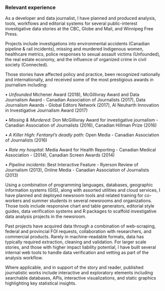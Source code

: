 ### Relevant experience

As a developer and data journalist, I have planned and produced analysis, tools, workflows and editorial systems for several public-interest investigative data stories at the CBC, Globe and Mail, and Winnipeg Free Press. 

Projects include investigations into environmental accidents (Canadian pipeline & rail incidents), missing and murdered Indigenous women, healthcare metrics, police responses to sexual assault victims (Unfounded), the real estate economy, and the influence of organized crime in civil society (Connected). 

Those stories have affected policy and practice, been recognized nationally and internationally, and received some of the most prestigious awards in journalism including:

• *Unfounded* Michener Award (2018), McGillivray Award and Data Journalism Award - Canadian Association of Journalists (2017), Data Journalism Awards - Global Editors Network (2017), Al Neuharth Innovation in Investigative Journalism Award (2017)

• *Missing & Murdered*: Don McGillivray Award for investigative journalism - Canadian Association of Journalists (2016), Canadian Hillman Prize (2016)

• *A Killer High: Fentanyl’s deadly path*: Open Media - Canadian Association of Journalists (2016)

• *Rate my hospital*: Media Award for Health Reporting - Canadian Medical Association - (2014), Canadian Screen Awards (2014)

• *Pipeline incidents*: Best Interactive Feature - Ryerson Review of Journalism (2013), Online Media - Canadian Association of Journalists (2013)

Using a combination of programming languages, databases, geographic information systems (GIS), along with assorted utilities and cloud services, I have planned and deployed newsroom tools and related training for co-workers and summer students in several newsrooms and organizations. Those tools include responsive chart and table generators, editorial style guides, data verification systems and R packages to scaffold investigative data analysis projects in the newsroom. 

Past projects have acquired data through a combination of web-scraping, federal and provincial FOI requests, collaboration with researchers, and commercial products. Rarely in machine-readable formats, data has typically required extraction, cleaning and validation. For larger scale stories, and those with higher impact liability potential, I have built several internal web tools to handle data verification and vetting as part of the analysis workflow.

Where applicable, and in support of the story and reader, published journalistic works include interactive and exploratory elements including searchable databases, APIs, interactive visualizations, and static graphics highlighting key statistical insights. 

